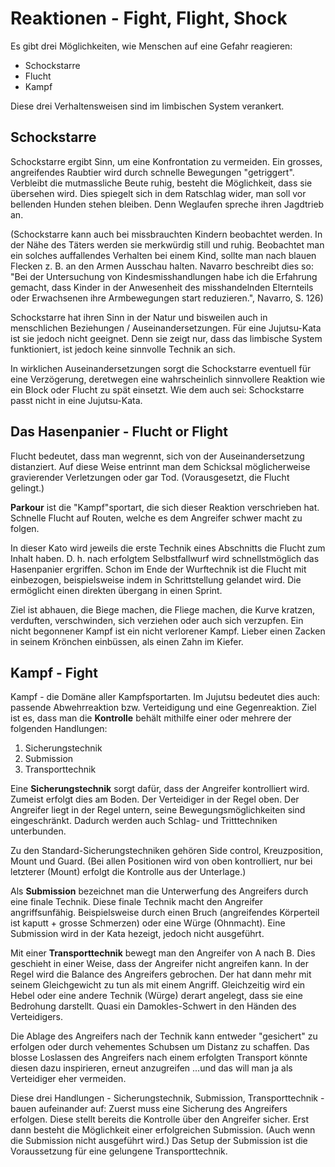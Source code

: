 # Reaktionen - Fight, Flight, Shock

Es gibt drei Möglichkeiten, wie Menschen auf eine Gefahr reagieren:

* Schockstarre
* Flucht
* Kampf

Diese drei Verhaltensweisen sind im limbischen System verankert.

## Schockstarre

Schockstarre ergibt Sinn, um eine Konfrontation zu vermeiden. Ein grosses, angreifendes Raubtier wird durch schnelle
Bewegungen "getriggert". Verbleibt die mutmassliche Beute ruhig, besteht die Möglichkeit, dass sie übersehen wird.
Dies spiegelt sich in dem Ratschlag wider, man soll vor bellenden Hunden stehen bleiben. Denn Weglaufen spreche ihren
Jagdtrieb an.

(Schockstarre kann auch bei missbrauchten Kindern beobachtet werden. In der Nähe des Täters werden sie merkwürdig still
und ruhig. Beobachtet man ein solches auffallendes Verhalten bei einem Kind, sollte man nach blauen Flecken z. B. an den
Armen Ausschau halten. Navarro beschreibt dies so: "Bei der Untersuchung von Kindesmisshandlungen habe ich die Erfahrung
gemacht, dass Kinder in der Anwesenheit des misshandelnden Elternteils oder Erwachsenen ihre Armbewegungen start
reduzieren.", Navarro, S. 126)

Schockstarre hat ihren Sinn in der Natur und bisweilen auch in menschlichen Beziehungen / Auseinandersetzungen. Für eine
Jujutsu-Kata ist sie jedoch nicht geeignet. Denn sie zeigt nur, dass das limbische System funktioniert, ist jedoch keine
sinnvolle Technik an sich.

In wirklichen Auseinandersetzungen sorgt die Schockstarre eventuell für eine Verzögerung, deretwegen eine wahrscheinlich
sinnvollere Reaktion wie ein Block oder Flucht zu spät einsetzt. Wie dem auch sei: Schockstarre passt nicht in eine
Jujutsu-Kata.

##  Das Hasenpanier - Flucht or Flight

Flucht bedeutet, dass man wegrennt, sich von der Auseinandersetzung distanziert. Auf diese Weise entrinnt man dem
Schicksal möglicherweise gravierender Verletzungen oder gar Tod. (Vorausgesetzt, die Flucht gelingt.)

**Parkour** ist die "Kampf"sportart, die sich dieser Reaktion verschrieben hat. Schnelle Flucht auf Routen, welche es
dem Angreifer schwer macht zu folgen.

In dieser Kato wird jeweils die erste Technik eines Abschnitts die Flucht zum Inhalt haben. D. h. nach erfolgtem
Selbstfallwurf wird schnellstmöglich das Hasenpanier ergriffen. Schon im Ende der Wurftechnik ist die Flucht mit
einbezogen, beispielsweise indem in Schrittstellung gelandet wird. Die ermöglicht einen direkten übergang in einen
Sprint.

Ziel ist abhauen, die Biege machen, die Fliege machen, die Kurve kratzen, verduften, verschwinden, sich verziehen oder
auch sich verzupfen. Ein nicht begonnener Kampf ist ein nicht verlorener Kampf. Lieber einen Zacken in seinem Krönchen
einbüssen, als einen Zahn im Kiefer.

## Kampf - Fight

Kampf - die Domäne aller Kampfsportarten. Im Jujutsu bedeutet dies auch: passende Abwehrreaktion bzw. Verteidigung und
eine Gegenreaktion. Ziel ist es, dass man die **Kontrolle** behält mithilfe einer oder mehrere der folgenden Handlungen:

1. Sicherungstechnik
2. Submission
3. Transporttechnik

Eine **Sicherungstechnik** sorgt dafür, dass der Angreifer kontrolliert wird. Zumeist erfolgt dies am Boden. Der
Verteidiger in der Regel oben. Der Angreifer liegt in der Regel untern, seine Bewegungsmöglichkeiten sind eingeschränkt.
Dadurch werden auch Schlag- und Tritttechniken unterbunden.

Zu den Standard-Sicherungstechniken gehören Side control, Kreuzposition, Mount und Guard. (Bei allen Positionen wird
von oben kontrolliert, nur bei letzterer (Mount) erfolgt die Kontrolle aus der Unterlage.)

Als **Submission** bezeichnet man die Unterwerfung des Angreifers durch eine finale Technik. Diese finale Technik macht
den Angreifer angriffsunfähig. Beispielsweise durch einen Bruch (angreifendes Körperteil ist kaputt + grosse Schmerzen)
oder eine Würge (Ohnmacht). Eine Submission wird in der Kata hezeigt, jedoch nicht ausgeführt.

Mit einer **Transporttechnik** bewegt man den Angreifer von A nach B. Dies geschieht in einer Weise, dass der Angreifer
nicht angreifen kann. In der Regel wird die Balance des Angreifers gebrochen. Der hat dann mehr mit seinem Gleichgewicht
zu tun als mit einem Angriff. Gleichzeitig wird ein Hebel oder eine andere Technik (Würge) derart angelegt, dass sie
eine Bedrohung darstellt. Quasi ein Damokles-Schwert in den Händen des Verteidigers.

Die Ablage des Angreifers nach der Technik kann entweder "gesichert" zu erfolgen oder durch vehementes Schubsen um
Distanz zu schaffen. Das blosse Loslassen des Angreifers nach einem erfolgten Transport könnte diesen dazu inspirieren,
erneut anzugreifen ...und das will man ja als Verteidiger eher vermeiden.

Diese drei Handlungen - Sicherungstechnik, Submission, Transporttechnik - bauen aufeinander auf: Zuerst muss eine
Sicherung des Angreifers erfolgen. Diese stellt bereits die Kontrolle über den Angreifer sicher. Erst dann besteht die
Möglichkeit einer erfolgreichen Submission. (Auch wenn die Submission nicht ausgeführt wird.) Das Setup der Submission
ist die Voraussetzung für eine gelungene Transporttechnik.
